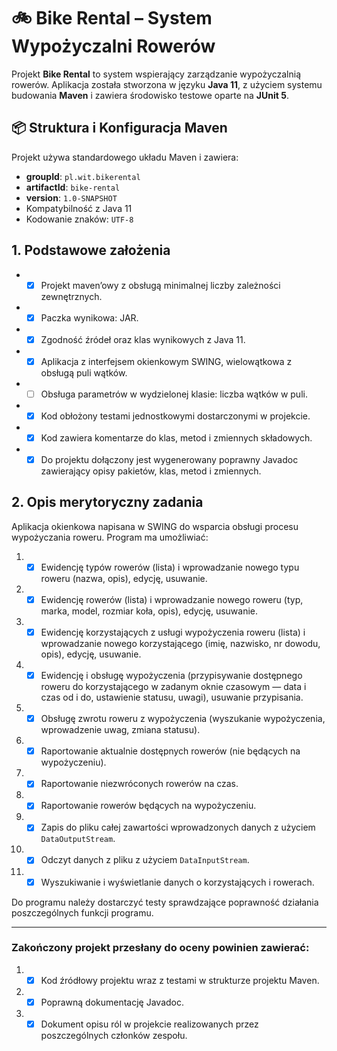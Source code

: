 # 🚲 Bike Rental – System Wypożyczalni Rowerów

Projekt **Bike Rental** to system wspierający zarządzanie wypożyczalnią rowerów. Aplikacja została stworzona w języku **Java 11**, z użyciem systemu budowania **Maven** i zawiera środowisko testowe oparte na **JUnit 5**.

## 📦 Struktura i Konfiguracja Maven

Projekt używa standardowego układu Maven i zawiera:

- **groupId**: `pl.wit.bikerental`
- **artifactId**: `bike-rental`
- **version**: `1.0-SNAPSHOT`
- Kompatybilność z Java 11
- Kodowanie znaków: `UTF-8`

## 1. Podstawowe założenia
- - [x] Projekt maven’owy z obsługą minimalnej liczby zależności zewnętrznych.
- - [x] Paczka wynikowa: JAR.
- - [x] Zgodność źródeł oraz klas wynikowych z Java 11.
- - [x] Aplikacja z interfejsem okienkowym SWING, wielowątkowa z obsługą puli wątków.
- - [ ] Obsługa parametrów w wydzielonej klasie: liczba wątków w puli.
- - [x] Kod obłożony testami jednostkowymi dostarczonymi w projekcie.
- - [x] Kod zawiera komentarze do klas, metod i zmiennych składowych.
- - [x] Do projektu dołączony jest wygenerowany poprawny Javadoc zawierający opisy pakietów, klas, metod i zmiennych.

## 2. Opis merytoryczny zadania
Aplikacja okienkowa napisana w SWING do wsparcia obsługi procesu wypożyczania roweru. Program ma umożliwiać:

1. - [x]  Ewidencję typów rowerów (lista) i wprowadzanie nowego typu roweru (nazwa, opis), edycję, usuwanie.
2. - [x]  Ewidencję rowerów (lista) i wprowadzanie nowego roweru (typ, marka, model, rozmiar koła, opis), edycję, usuwanie.
3. - [x]  Ewidencję korzystających z usługi wypożyczenia roweru (lista) i wprowadzanie nowego korzystającego (imię, nazwisko, nr dowodu, opis), edycję, usuwanie.
4. - [x]  Ewidencję i obsługę wypożyczenia (przypisywanie dostępnego roweru do korzystającego w zadanym oknie czasowym — data i czas od i do, ustawienie statusu, uwagi), usuwanie przypisania.
5. - [x]  Obsługę zwrotu roweru z wypożyczenia (wyszukanie wypożyczenia, wprowadzenie uwag, zmiana statusu).
6. - [x]  Raportowanie aktualnie dostępnych rowerów (nie będących na wypożyczeniu).
7. - [x]  Raportowanie niezwróconych rowerów na czas.
8. - [x]  Raportowanie rowerów będących na wypożyczeniu.
9. - [x]  Zapis do pliku całej zawartości wprowadzonych danych z użyciem `DataOutputStream`.
10. - [x]  Odczyt danych z pliku z użyciem `DataInputStream`.
11. - [x]  Wyszukiwanie i wyświetlanie danych o korzystających i rowerach.

Do programu należy dostarczyć testy sprawdzające poprawność działania poszczególnych funkcji programu.

---

### Zakończony projekt przesłany do oceny powinien zawierać:
1. - [x]  Kod źródłowy projektu wraz z testami w strukturze projektu Maven.
2. - [x]  Poprawną dokumentację Javadoc.
3. - [x]  Dokument opisu ról w projekcie realizowanych przez poszczególnych członków zespołu.
